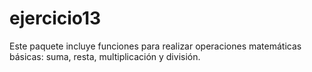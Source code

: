 # ejercicio13

Este paquete incluye funciones para realizar operaciones matemáticas básicas: suma, resta, multiplicación y división.
